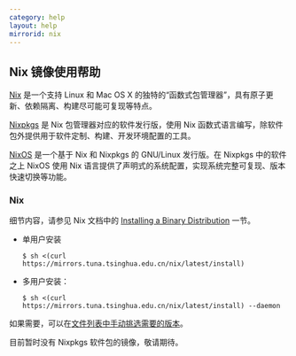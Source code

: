 ```yaml
---
category: help
layout: help
mirrorid: nix
---
```


## Nix 镜像使用帮助

[Nix](https://nixos.org/nix) 是一个支持 Linux 和 Mac OS X 的独特的“函数式包管理器”，具有原子更新、依赖隔离、构建尽可能可复现等特点。

[Nixpkgs](https://nixos.org/nixpkgs) 是 Nix 包管理器对应的软件发行版，使用 Nix 函数式语言编写，除软件包外提供用于软件定制、构建、开发环境配置的工具。

[NixOS](https://nixos.org) 是一个基于 Nix 和 Nixpkgs 的 GNU/Linux 发行版。在 Nixpkgs 中的软件之上 NixOS 使用 Nix 语言提供了声明式的系统配置，实现系统完整可复现、版本快速切换等功能。

### Nix

细节内容，请参见 Nix 文档中的 [Installing a Binary Distribution](https://nixos.org/nix/manual/#ch-installing-binary) 一节。

- 单用户安装
    ```console
    $ sh <(curl https://mirrors.tuna.tsinghua.edu.cn/nix/latest/install)
    ```
- 多用户安装：
    ```console
    $ sh <(curl https://mirrors.tuna.tsinghua.edu.cn/nix/latest/install) --daemon
    ```

如果需要，可以在[文件列表中手动挑选需要的版本](https://mirrors.tuna.tsinghua.edu.cn/nix)。

目前暂时没有 Nixpkgs 软件包的镜像，敬请期待。
